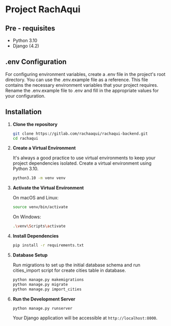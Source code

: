 # Project RachAqui
## Pre - requisites

- Python 3.10
- Django (4.2)

## .env Configuration
For configuring environment variables, create a .env file in the project's root directory. You can use the .env.example file as a reference. This file contains the necessary environment variables that your project requires. Rename the .env.example file to .env and fill in the appropriate values for your configuration.

## Installation

1. **Clone the repository**

    ```bash
    git clone https://gitlab.com/rachaaqui/rachaqui-backend.git
    cd rachaqui
    ```

2. **Create a Virtual Environment**

    It's always a good practice to use virtual environments to keep your project dependencies isolated. Create a virtual environment using Python 3.10.

    ```bash
    python3.10 -m venv venv
    ```

3. **Activate the Virtual Environment**

    On macOS and Linux:

    ```bash
    source venv/bin/activate
    ```

    On Windows:

    ```bash
    .\venv\Scripts\activate
    ```

4. **Install Dependencies**

    ```bash
    pip install -r requirements.txt
    ```

5. **Database Setup**

    Run migrations to set up the initial database schema and run cities_import script for create cities table in database.

    ```bash
    python manage.py makemigrations
    python manage.py migrate
    python manage.py import_cities
    ```

6. **Run the Development Server**

    ```bash
    python manage.py runserver
    ```

    Your Django application will be accessible at `http://localhost:8000`.

